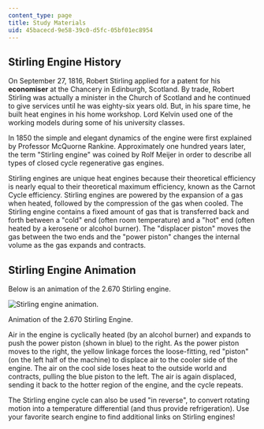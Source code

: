 ```yaml
---
content_type: page
title: Study Materials
uid: 45bacecd-9e58-39c0-d5fc-05bf01ec8954
---
```


Stirling Engine History
-----------------------

On September 27, 1816, Robert Stirling applied for a patent for his **economiser** at the Chancery in Edinburgh, Scotland. By trade, Robert Stirling was actually a minister in the Church of Scotland and he continued to give services until he was eighty-six years old. But, in his spare time, he built heat engines in his home workshop. Lord Kelvin used one of the working models during some of his university classes.

In 1850 the simple and elegant dynamics of the engine were first explained by Professor McQuorne Rankine. Approximately one hundred years later, the term "Stirling engine" was coined by Rolf Meijer in order to describe all types of closed cycle regenerative gas engines.

Stirling engines are unique heat engines because their theoretical efficiency is nearly equal to their theoretical maximum efficiency, known as the Carnot Cycle efficiency. Stirling engines are powered by the expansion of a gas when heated, followed by the compression of the gas when cooled. The Stirling engine contains a fixed amount of gas that is transferred back and forth between a "cold" end (often room temperature) and a "hot" end (often heated by a kerosene or alcohol burner). The "displacer piston" moves the gas between the two ends and the "power piston" changes the internal volume as the gas expands and contracts.

Stirling Engine Animation
-------------------------

Below is an animation of the 2.670 Stirling engine.

![Stirling engine animation.](/courses/mechanical-engineering/2-670-mechanical-engineering-tools-january-iap-2004/study-materials/engine.gif)

Animation of the 2.670 Stirling Engine.

Air in the engine is cyclically heated (by an alcohol burner) and expands to push the power piston (shown in blue) to the right. As the power piston moves to the right, the yellow linkage forces the loose-fitting, red "piston" (on the left half of the machine) to displace air to the cooler side of the engine. The air on the cool side loses heat to the outside world and contracts, pulling the blue piston to the left. The air is again displaced, sending it back to the hotter region of the engine, and the cycle repeats.

The Stirling engine cycle can also be used "in reverse", to convert rotating motion into a temperature differential (and thus provide refrigeration). Use your favorite search engine to find additional links on Stirling engines!